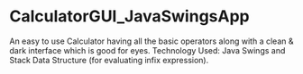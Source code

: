 # CalculatorGUI_JavaSwingsApp
An easy to use Calculator having all the basic operators along with a clean &amp; dark interface which is good for eyes. Technology Used: Java Swings and Stack Data Structure (for evaluating infix expression). 
